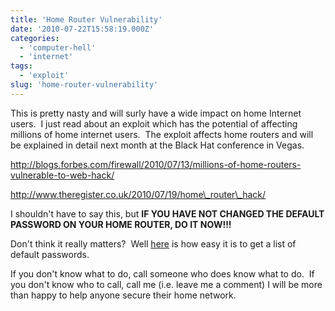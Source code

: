 ```yaml
---
title: 'Home Router Vulnerability'
date: '2010-07-22T15:58:19.000Z'
categories:
  - 'computer-hell'
  - 'internet'
tags:
  - 'exploit'
slug: 'home-router-vulnerability'
---
```


This is pretty nasty and will surly have a wide impact on home Internet users.  I just read about an exploit which has the potential of affecting millions of home internet users.  The exploit affects home routers and will be explained in detail next month at the Black Hat conference in Vegas.

http://blogs.forbes.com/firewall/2010/07/13/millions-of-home-routers-vulnerable-to-web-hack/

http://www.theregister.co.uk/2010/07/19/home\_router\_hack/

I shouldn't have to say this, but **IF YOU HAVE NOT CHANGED THE DEFAULT PASSWORD ON YOUR HOME ROUTER, DO IT NOW!!!**

Don't think it really matters?  Well [here](http://www.routerpasswords.com/) is how easy it is to get a list of default passwords.

If you don't know what to do, call someone who does know what to do.  If you don't know who to call, call me (i.e. leave me a comment) I will be more than happy to help anyone secure their home network.
